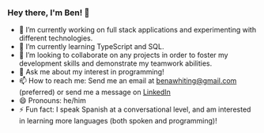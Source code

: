### Hey there, I'm Ben! 👋
- 🔭 I’m currently working on full stack applications and experimenting with different technologies.
- 🌱 I’m currently learning TypeScript and SQL.
- 👯 I’m looking to collaborate on any projects in order to foster my development skills and demonstrate my teamwork abilities.
- 💬 Ask me about my interest in programming!
- 📫 How to reach me: Send me an email at benawhiting@gmail.com (preferred) or send me a message on [LinkedIn](https://www.linkedin.com/in/ben-whiting-563526207/)
- 😄 Pronouns: he/him
- ⚡ Fun fact: I speak Spanish at a conversational level, and am interested in learning more languages (both spoken and programming)!
